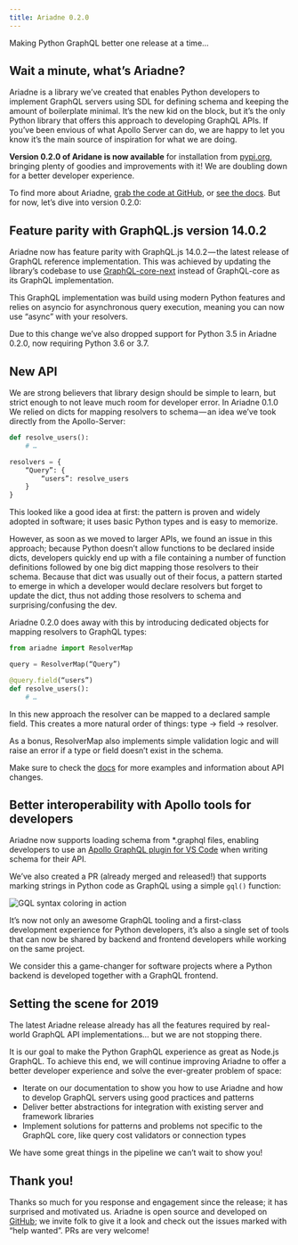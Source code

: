 ```yaml
---
title: Ariadne 0.2.0
---
```


Making Python GraphQL better one release at a time…

<!--truncate-->

## Wait a minute, what’s Ariadne?

Ariadne is a library we’ve created that enables Python developers to implement GraphQL servers using SDL for defining schema and keeping the amount of boilerplate minimal. It’s the new kid on the block, but it’s the only Python library that offers this approach to developing GraphQL APIs. If you’ve been envious of what Apollo Server can do, we are happy to let you know it’s the main source of inspiration for what we are doing.

**Version 0.2.0 of Aridane is now available** for installation from [pypi.org](https://pypi.org/project/ariadne/), bringing plenty of goodies and improvements with it! We are doubling down for a better developer experience.

To find more about Ariadne, [grab the code at GitHub](https://github.com/mirumee/ariadne), or [see the docs](https://ariadne.readthedocs.io/). But for now, let’s dive into version 0.2.0:

## Feature parity with GraphQL.js version 14.0.2

Ariadne now has feature parity with GraphQL.js 14.0.2 — the latest release of GraphQL reference implementation. This was achieved by updating the library’s codebase to use [GraphQL-core-next](https://github.com/graphql-python/graphql-core-next) instead of GraphQL-core as its GraphQL implementation.

This GraphQL implementation was build using modern Python features and relies on asyncio for asynchronous query execution, meaning you can now use “async” with your resolvers.

Due to this change we’ve also dropped support for Python 3.5 in Ariadne 0.2.0, now requiring Python 3.6 or 3.7.

## New API

We are strong believers that library design should be simple to learn, but strict enough to not leave much room for developer error. In Ariadne 0.1.0 We relied on dicts for mapping resolvers to schema — an idea we’ve took directly from the Apollo-Server:

```python
def resolve_users():
    # …

resolvers = {
    “Query”: {
        “users”: resolve_users
    }
}
```

This looked like a good idea at first: the pattern is proven and widely adopted in software; it uses basic Python types and is easy to memorize.

However, as soon as we moved to larger APIs, we found an issue in this approach; because Python doesn’t allow functions to be declared inside dicts, developers quickly end up with a file containing a number of function definitions followed by one big dict mapping those resolvers to their schema. Because that dict was usually out of their focus, a pattern started to emerge in which a developer would declare resolvers but forget to update the dict, thus not adding those resolvers to schema and surprising/confusing the dev.

Ariadne 0.2.0 does away with this by introducing dedicated objects for mapping resolvers to GraphQL types:

```python
from ariadne import ResolverMap

query = ResolverMap(“Query”)

@query.field(“users”)
def resolve_users():
    # …
```

In this new approach the resolver can be mapped to a declared sample field. This creates a more natural order of things: type -> field -> resolver.

As a bonus, ResolverMap also implements simple validation logic and will raise an error if a type or field doesn’t exist in the schema.

Make sure to check the [docs](https://ariadnegraphql.org/docs/resolvers) for more examples and information about API changes.

## Better interoperability with Apollo tools for developers

Ariadne now supports loading schema from \*.graphql files, enabling developers to use an [Apollo GraphQL plugin for VS Code](https://marketplace.visualstudio.com/items?itemName=apollographql.vscode-apollo) when writing schema for their API.

We’ve also created a PR (already merged and released!) that supports marking strings in Python code as GraphQL using a simple `gql()` function:

![GQL syntax coloring in action](assets/gql-colors-gif.gif)

It’s now not only an awesome GraphQL tooling and a first-class development experience for Python developers, it’s also a single set of tools that can now be shared by backend and frontend developers while working on the same project.

We consider this a game-changer for software projects where a Python backend is developed together with a GraphQL frontend.

## Setting the scene for 2019

The latest Ariadne release already has all the features required by real-world GraphQL API implementations… but we are not stopping there.

It is our goal to make the Python GraphQL experience as great as Node.js GraphQL. To achieve this end, we will continue improving Ariadne to offer a better developer experience and solve the ever-greater problem of space:

- Iterate on our documentation to show you how to use Ariadne and how to develop GraphQL servers using good practices and patterns
- Deliver better abstractions for integration with existing server and framework libraries
- Implement solutions for patterns and problems not specific to the GraphQL core, like query cost validators or connection types

We have some great things in the pipeline we can’t wait to show you!

## Thank you!

Thanks so much for you response and engagement since the release; it has surprised and motivated us. Ariadne is open source and developed on [GitHub](https://github.com/mirumee/ariadne/issues?q=is%3Aissue+is%3Aopen+label%3A%22help+wanted%22); we invite folk to give it a look and check out the issues marked with “help wanted”. PRs are very welcome!
